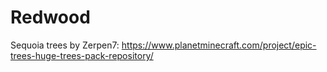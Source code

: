 # Redwood

Sequoia trees by Zerpen7: https://www.planetminecraft.com/project/epic-trees-huge-trees-pack-repository/